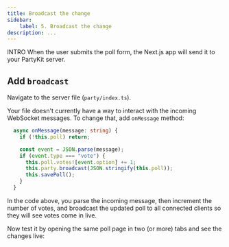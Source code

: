 ```yaml
---
title: Broadcast the change
sidebar:
    label: 5. Broadcast the change
description: ...
---
```


INTRO
When the user submits the poll form, the Next.js app will send it to your PartyKit server.

## Add `broadcast`

Navigate to the server file (`party/index.ts`).

Your file doesn't currently have a way to interact with the incoming WebSocket messages. To change that, add `onMessage` method:

```ts
  async onMessage(message: string) {
    if (!this.poll) return;

    const event = JSON.parse(message);
    if (event.type === "vote") {
      this.poll.votes![event.option] += 1;
      this.party.broadcast(JSON.stringify(this.poll));
      this.savePoll();
    }
  }
```

In the code above, you parse the incoming message, then increment the number of votes, and broadcast the updated poll to all connected clients so they will see votes come in live.

Now test it by opening the same poll page in two (or more) tabs and see the changes live:

<!-- screen recording -->
